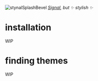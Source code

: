 ![stynalSplashBevel](https://github.com/Gapva/Stynal/assets/90116898/71cb1e33-c1a1-42de-872e-a3fe44874cb4)
*[Signal](https://signal.org/), but ✨ stylish ✨*

# installation
WIP

# finding themes
WIP
